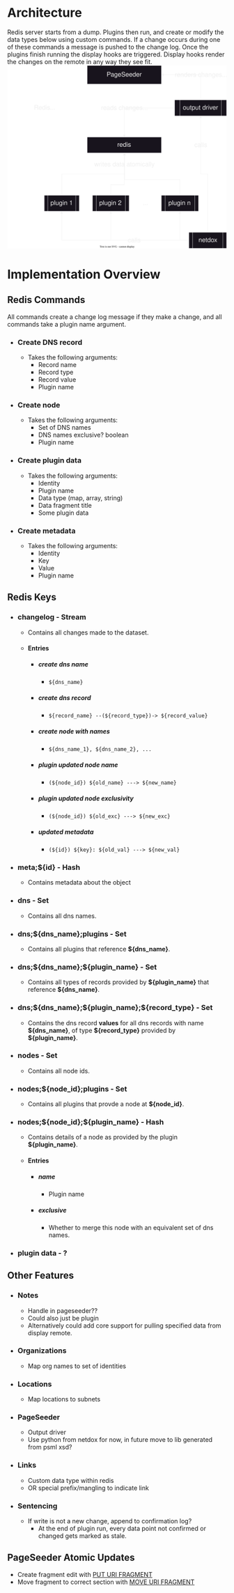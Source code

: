 # Architecture
Redis server starts from a dump.
Plugins then run, and create or modify the data types below using custom commands. If a change occurs during one of these commands a message is pushed to the change log.
Once the plugins finish running the display hooks are triggered.
Display hooks render the changes on the remote in any way they see fit.
![Netdox/Redis Architecture](netdox-redis-arch.drawio.svg)

# Implementation Overview

## Redis Commands
All commands create a change log message if they make a change, and all commands take a plugin name argument.

+ ### Create DNS record
	+ Takes the following arguments:
		+ Record name
		+ Record type
		+ Record value
        + Plugin name
+ ### Create node
	+ Takes the following arguments:
		+ Set of DNS names
		+ DNS names exclusive? boolean
        + Plugin name
+ ### Create plugin data
	+ Takes the following arguments:
		+ Identity
        + Plugin name 
        + Data type (map, array, string)
        + Data fragment title
		+ Some plugin data
+ ### Create metadata
    + Takes the following arguments:
        + Identity
        + Key
        + Value
        + Plugin name
        
## Redis Keys
+ ### changelog  -  Stream
	+ Contains all changes made to the dataset.
	+ #### Entries
		+ ##### create dns name
			+ `${dns_name}`
		+ ##### create dns record
			+ `${record_name} --(${record_type})-> ${record_value}`
		+ ##### create node with names
			+ `${dns_name_1}, ${dns_name_2}, ...`
		+ ##### plugin updated node name
			+ `(${node_id}) ${old_name} ---> ${new_name}`
		+ ##### plugin updated node exclusivity
			+ `(${node_id}) ${old_exc} ---> ${new_exc}`
        + ##### updated metadata
            + `(${id}) ${key}: ${old_val} ---> ${new_val}`
   
+ ### meta;\${id}  -  Hash
    + Contains metadata about the object
   
+ ### dns  -  Set
	+ Contains all dns names.
+ ### dns;\${dns_name};plugins  -  Set
	+ Contains all plugins that reference **\${dns_name}**.
+ ### dns;\${dns_name};\${plugin_name}  -  Set
	+ Contains all types of records provided by **${plugin_name}** that reference **\${dns_name}**.
+ ### dns;\${dns_name};\${plugin_name};\${record_type}  -  Set
	+ Contains the dns record **values** for all dns records with name **\${dns_name}**, of type **\${record_type}** provided by **\${plugin_name}**. 

+ ### nodes  -  Set
	+ Contains all node ids.
+ ### nodes;\${node_id};plugins  -  Set
	+ Contains all plugins that provde a node at **\${node_id}**.
+ ### nodes;\${node_id};\${plugin_name}  -  Hash
	+ Contains details of a node as provided by the plugin **\${plugin_name}**.
	+ #### Entries
		+ ##### name
			+ Plugin name
		+ ##### exclusive
			+ Whether to merge this node with an equivalent set of dns names.

+ ### plugin data  -  ?

## Other Features
+ ### Notes
	+ Handle in pageseeder??
	+ Could also just be plugin
	+ Alternatively could add core support for pulling specified data from display remote.
+ ### Organizations
	+ Map org names to set of identities
 + ### Locations
	 + Map locations to subnets
 + ### PageSeeder
	 + Output driver
	 + Use python from netdox for now, in future move to lib generated from psml xsd?
 + ### Links
	 + Custom data type within redis
	 + OR special prefix/mangling to indicate link
 + ### Sentencing
	 + If write is not a new change, append to confirmation log?
		 + At the end of plugin run, every data point not confirmed or changed gets marked as stale.

## PageSeeder Atomic Updates
+ Create fragment edit with [PUT URI FRAGMENT](https://dev.pageseeder.com/api/services/uri-fragment-PUT.html)
+ Move fragment to correct section with [MOVE URI FRAGMENT](https://dev.pageseeder.com/api/services/move-uri-fragment-POST.html)
